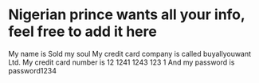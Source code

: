 # Nigerian prince wants all your info, feel free to add it here

My name is Sold my soul
My credit card company is called buyallyouwant Ltd.
My credit card number is 12 1241 1243 123 1
And my password is password1234


